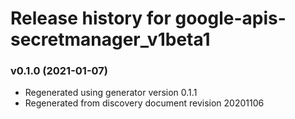 # Release history for google-apis-secretmanager_v1beta1

### v0.1.0 (2021-01-07)

* Regenerated using generator version 0.1.1
* Regenerated from discovery document revision 20201106

